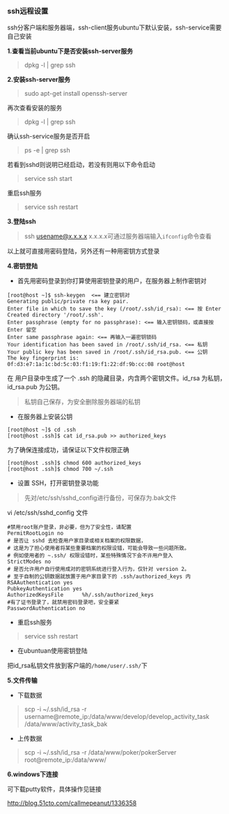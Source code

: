 ### ssh远程设置

ssh分客户端和服务器端，ssh-client服务ubuntu下默认安装，ssh-service需要自己安装

**1.查看当前ubuntu下是否安装ssh-server服务**

> dpkg -l | grep ssh

**2.安装ssh-server服务**

> sudo apt-get install openssh-server

再次查看安装的服务

> dpkg -l | grep ssh

确认ssh-service服务是否开启

> ps -e | grep ssh 

若看到sshd则说明已经启动，若没有则用以下命令启动

> service ssh start

重启ssh服务

> service ssh restart

**3.登陆ssh**

> ssh usename@x.x.x.x
x.x.x.x可通过服务器端输入```ifconfig```命令查看

以上就可直接用密码登陆，另外还有一种用密钥方式登录

**4.密钥登陆**

* 首先用密码登录到你打算使用密钥登录的用户，在服务器上制作密钥对

```
[root@host ~]$ ssh-keygen  <== 建立密钥对
Generating public/private rsa key pair.
Enter file in which to save the key (/root/.ssh/id_rsa): <== 按 Enter
Created directory '/root/.ssh'.
Enter passphrase (empty for no passphrase): <== 输入密钥锁码，或直接按 Enter 留空
Enter same passphrase again: <== 再输入一遍密钥锁码
Your identification has been saved in /root/.ssh/id_rsa. <== 私钥
Your public key has been saved in /root/.ssh/id_rsa.pub. <== 公钥
The key fingerprint is:
0f:d3:e7:1a:1c:bd:5c:03:f1:19:f1:22:df:9b:cc:08 root@host
```
在 用户目录中生成了一个 .ssh 的隐藏目录，内含两个密钥文件。id_rsa 为私钥，id_rsa.pub 为公钥。

> 私钥自己保存，为安全删除服务器端的私钥

* 在服务器上安装公钥

```
[root@host ~]$ cd .ssh
[root@host .ssh]$ cat id_rsa.pub >> authorized_keys
```

为了确保连接成功，请保证以下文件权限正确

```
[root@host .ssh]$ chmod 600 authorized_keys
[root@host .ssh]$ chmod 700 ~/.ssh
```

* 设置 SSH，打开密钥登录功能

> 先对/etc/ssh/sshd_config进行备份，可保存为.bak文件

vi /etc/ssh/sshd_config 文件

```
#禁用root账户登录，非必要，但为了安全性，请配置
PermitRootLogin no
# 是否让 sshd 去检查用户家目录或相关档案的权限数据，
# 这是为了担心使用者将某些重要档案的权限设错，可能会导致一些问题所致。
# 例如使用者的 ~.ssh/ 权限设错时，某些特殊情况下会不许用户登入
StrictModes no
# 是否允许用户自行使用成对的密钥系统进行登入行为，仅针对 version 2。
# 至于自制的公钥数据就放置于用户家目录下的 .ssh/authorized_keys 内
RSAAuthentication yes
PubkeyAuthentication yes
AuthorizedKeysFile      %h/.ssh/authorized_keys
#有了证书登录了，就禁用密码登录吧，安全要紧
PasswordAuthentication no
```

* 重启ssh服务

> service ssh restart

* 在ubuntuan使用密钥登陆

把id_rsa私钥文件放到客户端的```/home/user/.ssh/```下

**5.文件传输**

* 下载数据

> scp  -i  ~/.ssh/id_rsa  -r username@remote_ip:/data/www/develop/develop_activity_task  /data/www/activity_task_bak

* 上传数据

> scp -i ~/.ssh/id_rsa  -r /data/www/poker/pokerServer root@remote_ip:/data/www/

**6.windows下连接**

可下载putty软件，具体操作见链接

http://blog.51cto.com/callmepeanut/1336358
